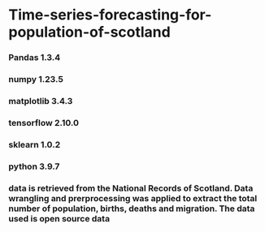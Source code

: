 # Time-series-forecasting-for-population-of-scotland
### Pandas 1.3.4
### numpy 1.23.5
### matplotlib 3.4.3
### tensorflow 2.10.0
### sklearn 1.0.2
### python 3.9.7

### data is retrieved from the National Records of Scotland. Data wrangling and prerprocessing was applied to extract the total number of population, births, deaths and migration. The data used is open source data
